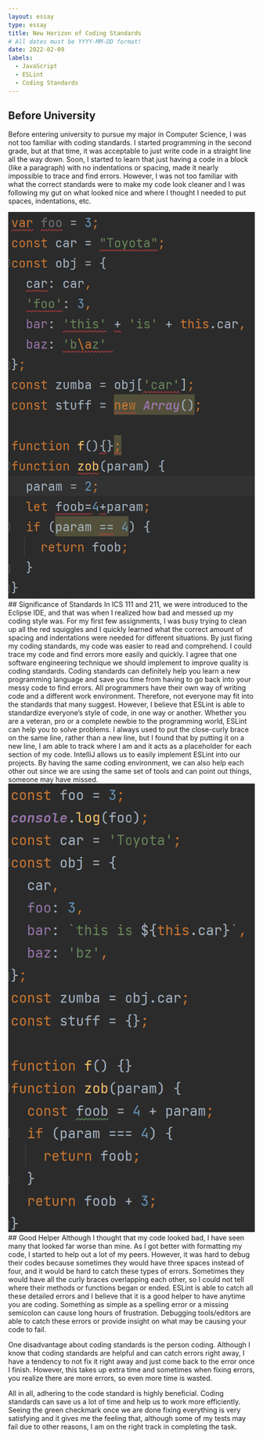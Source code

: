 ```yaml
---
layout: essay
type: essay
title: New Horizon of Coding Standards
# All dates must be YYYY-MM-DD format!
date: 2022-02-09
labels:
  - JavaScript
  - ESLint
  - Coding Standards
---
```

## Before University
Before entering university to pursue my major in Computer Science, I was not too familiar with coding standards. I started programming in the second grade, but at that time, it was acceptable to just write code in a straight line all the way down. Soon, I started to learn that just having a code in a block (like a paragraph) with no indentations or spacing, made it nearly impossible to trace and find errors. However, I was not too familiar with what the correct standards were to make my code look cleaner and I was following my gut on what looked nice and where I thought I needed to put spaces, indentations, etc. 

<img class="ui small left floated image" src="../images/bad javascript.png">
## Significance of Standards
In ICS 111 and 211, we were introduced to the Eclipse IDE, and that was when I realized how bad and messed up my coding style was. For my first few assignments, I was busy trying to clean up all the red squiggles and I quickly learned what the correct amount of spacing and indentations were needed for different situations. By just fixing my coding standards, my code was easier to read and comprehend. I could trace my code and find errors more easily and quickly. I agree that one software engineering technique we should implement to improve quality is coding standards. Coding standards can definitely help you learn a new programming language and save you time from having to go back into your messy code to find errors. 
All programmers have their own way of writing code and a different work environment. Therefore, not everyone may fit into the standards that many suggest. However, I believe that ESLint is able to standardize everyone’s style of code, in one way or another. Whether you are a veteran, pro or a complete newbie to the programming world, ESLint can help you to solve problems. I always used to put the close-curly brace on the same line, rather than a new line, but I found that by putting it on a new line, I am able to track where I am and it acts as a placeholder for each section of my code. IntelliJ allows us to easily implement ESLint into our projects. By having the same coding environment, we can also help each other out since we are using the same set of tools and can point out things, someone may have missed. 

<img class="ui small right floated image" src="../images/fixed javascript.png">
## Good Helper
Although I thought that my code looked bad, I have seen many that looked far worse than mine. As I got better with formatting my code, I started to help out a lot of my peers. However, it was hard to debug their codes because sometimes they would have three spaces instead of four, and it would be hard to catch these types of errors. Sometimes they would have all the curly braces overlapping each other, so I could not tell where their methods or functions began or ended. ESLint is able to catch all these detailed errors and I believe that it is a good helper to have anytime you are coding. Something as simple as a spelling error or a missing semicolon can cause long hours of frustration. Debugging tools/editors are able to catch these errors or provide insight on what may be causing your code to fail. 

One disadvantage about coding standards is the person coding. Although I know that coding standards are helpful and can catch errors right away, I have a tendency to not fix it right away and just come back to the error once I finish. However, this takes up extra time and sometimes when fixing errors, you realize there are more errors, so even more time is wasted. 

All in all, adhering to the code standard is highly beneficial. Coding standards can save us a lot of time and help us to work more efficiently. Seeing the green checkmark once we are done fixing everything is very satisfying and it gives me the feeling that, although some of my tests may fail due to other reasons, I am on the right track in completing the task.
